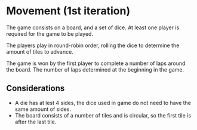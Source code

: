 # Movement (1st iteration)

The game consists on a board, and a set of dice. At least one player is required
for the game to be played.

The players play in round-robin order, rolling the dice to determine the amount
of tiles to advance.

The game is won by the first player to complete a number of laps around the
board. The number of laps determined at the beginning in the game.

## Considerations

- A die has at lest 4 sides, the dice used in game do not need to have the same
amount of sides.
- The board consists of a number of tiles and is circular, so the first tile is
after the last tile.
